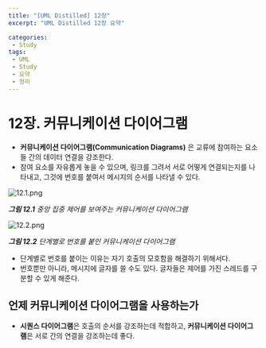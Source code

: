 ```yaml
---
title: "[UML Distilled] 12장"
excerpt: "UML Distilled 12장 요약"

categories:
 - Study
tags:
 - UML
 - Study
 - 요약
 - 정리
---
```




# 12장. 커뮤니케이션 다이어그램

* **커뮤니케이션 다이어그램(Communication Diagrams)** 은 교류에 참여하는 요소들 간의 데이터 연결을 강조한다.
* 참여 요소를 자유롭게 놓을 수 있으며, 링크를 그려서 서로 어떻게 연결되는지를 나타내고, 그것에 번호를 붙여서 메시지의 순서를 나타낼 수 있다.

![12.1.png](https://i.imgur.com/AJRpOiZ.png)<br>

<i>**그림 12.1** 중앙 집중 제어를 보여주는 커뮤니케이션 다이어그램</i>

![12.2.png](https://i.imgur.com/tv83SyP.png)<br>

<i>**그림 12.2** 단계별로 번호를 붙인 커뮤니케이션 다이어그램</i>

* 단계별로 번호를 붙이는 이유는 자기 호출의 모호함을 해결하기 위해서다.
* 번호뿐만 아니라, 메시지에 글자를 쓸 수도 있다. 글자들은 제어를 가진 스레드를 구분할 수 있게 해준다.



## 언제 커뮤니케이션 다이어그램을 사용하는가

* **시퀀스 다이어그램**은 호출의 순서를 강조하는데 적합하고, **커뮤니케이션 다이어그램**은 서로 간의 연결을 강조하는데 좋다.